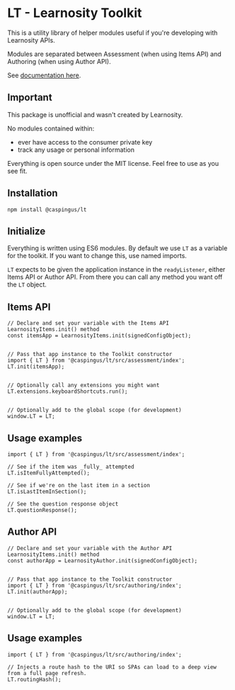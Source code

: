 # LT - Learnosity Toolkit

This is a utility library of helper modules useful if you're developing with Learnosity APIs.

Modules are separated between Assessment (when using Items API) and Authoring (when using Author API).

See [documentation here](https://michaelsharman.github.io/LT/).

## Important

This package is unofficial and wasn't created by Learnosity.

No modules contained within:

-   ever have access to the consumer private key
-   track any usage or personal information

Everything is open source under the MIT license. Feel free to use as you see fit.

## Installation

```
npm install @caspingus/lt
```

## Initialize

Everything is written using ES6 modules. By default we use `LT` as a variable for
the toolkit. If you want to change this, use named imports.

`LT` expects to be given the application instance in the `readyListener`, either Items API
or Author API. From there you can call any method you want off the `LT` object.

## Items API

```
// Declare and set your variable with the Items API LearnosityItems.init() method
const itemsApp = LearnosityItems.init(signedConfigObject);


// Pass that app instance to the Toolkit constructor
import { LT } from '@caspingus/lt/src/assessment/index';
LT.init(itemsApp);


// Optionally call any extensions you might want
LT.extensions.keyboardShortcuts.run();


// Optionally add to the global scope (for development)
window.LT = LT;
```

## Usage examples

```
import { LT } from '@caspingus/lt/src/assessment/index';

// See if the item was _fully_ attempted
LT.isItemFullyAttempted();

// See if we're on the last item in a section
LT.isLastItemInSection();

// See the question response object
LT.questionResponse();
```

## Author API

```
// Declare and set your variable with the Author API LearnosityItems.init() method
const authorApp = LearnosityAuthor.init(signedConfigObject);


// Pass that app instance to the Toolkit constructor
import { LT } from '@caspingus/lt/src/authoring/index';
LT.init(authorApp);


// Optionally add to the global scope (for development)
window.LT = LT;
```

## Usage examples

```
import { LT } from '@caspingus/lt/src/authoring/index';

// Injects a route hash to the URI so SPAs can load to a deep view from a full page refresh.
LT.routingHash();
```
